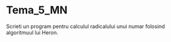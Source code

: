 # Tema_5_MN
Scrieti un program pentru calculul radicalului  unui numar folosind algoritmuul lui Heron.
